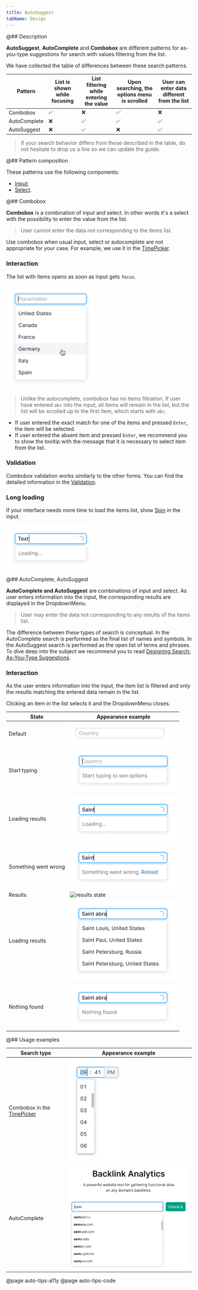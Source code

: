 ```yaml
---
title: AutoSuggest
tabName: Design
---
```


@## Description

**AutoSuggest**, **AutoComplete** and **Combobox** are different patterns for as-you-type suggestions for search with values filtering from the list.

We have collected the table of differences between these search patterns.

| Pattern      | List is shown while focusing | List filtering while entering the value | Upon searching, the options menu is scrolled | User can enter data different from the list |
| ------------ | ---------------------------- | --------------------------------------- | -------------------------------------------- | ------------------------------------------- |
| Combobox     | ✅                           | ❌                                      | ✅                                           | ❌                                          |
| AutoComplete | ❌                           | ✅                                      | ✅                                           | ✅                                          |
| AutoSuggest  | ❌                           | ✅                                      | ❌                                           | ✅                                          |

> If your search behavior differs from those described in the table, do not hesitate to drop us a line so we can update the guide.

@## Pattern composition

These patterns use the following components:

- [Input](/components/input);
- [Select](/components/select).

@## Combobox

**Combobox** is a combination of input and select. In other words it's a select with the possibility to enter the value from the list.

> User cannot enter the data not corresponding to the items list.

Use combobox when usual input, select or autocomplete are not appropriate for your case. For example, we use it in the [TimePicker](/components/time-picker/).

### Interaction

The list with items opens as soon as input gets `focus`.

![combobox](static/combobox-example.png)

> Unlike the autocomplete, combobox has no items filtration. If user have entered `abc` into the input, all items will remain in the list, but the list will be scrolled up to the first item, which starts with `abc`.

- If user entered the exact match for one of the items and pressed `Enter`, the item will be selected.
- If user entered the absent item and pressed `Enter`, we recommend you to show the tooltip with the message that it is necessary to select item from the list.

### Validation

Combobox validation works similarly to the other forms. You can find the detailed information in the [Validation](/patterns/validation-form/).

### Long loading

If your interface needs more time to load the items list, show [Spin](/components/spin/) in the input.

![combobox with spinner](static/spinner.png)

@## AutoComplete, AutoSuggest

**AutoComplete and AutoSuggest** are combinations of input and select. As user enters information into the input, the corresponding results are displayed in the DropdownMenu.

> User may enter the data not corresponding to any results of the items list.

The difference between these types of search is conceptual. In the AutoComplete search is performed as the final list of names and symbols. In the AutoSuggest search is performed as the open list of terms and phrases. To dive deep into the subject we recommend you to read [Designing Search: As-You-Type Suggestions](https://uxmag.com/articles/designing-search-as-you-type-suggestions).

### Interaction

As the user enters information into the input, the item list is filtered and only the results matching the entered data remain in the list.

Clicking an item in the list selects it and the DropdownMenu closes.

| State                | Appearance example                                         |
| -------------------- | ---------------------------------------------------------- |
| Default              | ![default state](static/default.png)                       |
| Start typing         | ![typing state](static/start.png)                          |
| Loading results      | ![loading state](static/loading-1.png)                     |
| Something went wrong | ![error state](static/error.png)                           |
| Results              | ![results state](static/results.png)                       |
| Loading results      | ![loading state](static/loading-2.png)                     |
| Nothing found        | ![nothing found state](static/nothing-found-auto-tips.png) |

@## Usage examples

| Search type                                            | Appearance example                       |
| ------------------------------------------------------ | ---------------------------------------- |
| Combobox in the [TimePicker](/components/time-picker/) | ![combobox](static/combobox.png)         |
| AutoComplete                                           | ![autocomplete](static/autocomplete.png) |

@page auto-tips-a11y
@page auto-tips-code
